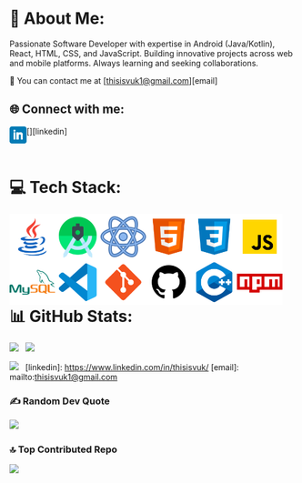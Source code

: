 # 💫 About Me:

Passionate Software Developer with expertise in Android (Java/Kotlin), React, HTML, CSS, and JavaScript. Building innovative projects across web and mobile platforms.  Always learning and seeking collaborations.

👯 You can contact me at [thisisvuk1@gmail.com][email]

## 🌐 Connect with me:

[<img align="left" alt="thisisvuk | LinkedIn" width="30px" src="https://github.com/thisisvuk/thisisvuk/blob/main/Assets/linkedin.png?raw=true" />][linkedin]

<br/>

# 💻 Tech Stack:

<img align="left" alt="Java" width="80px" src="https://github.com/thisisvuk/thisisvuk/blob/main/Assets/java.png?raw=true" />
<img align="left" alt="Android" width="80px" src="https://github.com/thisisvuk/thisisvuk/blob/main/Assets/android.png?raw=true" />
<img align="left" alt="React" width="80px" src="https://github.com/thisisvuk/thisisvuk/blob/main/Assets/react.png?raw=true" />
<img align="left" alt="HTML5" width="80px" src="https://github.com/thisisvuk/thisisvuk/blob/main/Assets/html5.png?raw=true" />
<img align="left" alt="CSS3" width="80px" src="https://github.com/thisisvuk/thisisvuk/blob/main/Assets/css3.png?raw=true" />
<img align="left" alt="JavaScript" width="80px" src="https://github.com/thisisvuk/thisisvuk/blob/main/Assets/javascript.png?raw=true" />
<img align="left" alt="MySQL" width="80px" src="https://github.com/thisisvuk/thisisvuk/blob/main/Assets/mysql.png?raw=true" />
<img align="left" alt="Visual Studio Code" width="80px" src="https://github.com/thisisvuk/thisisvuk/blob/main/Assets/vscode.png?raw=true" />
<img align="left" alt="Git" width="80px" src="https://github.com/thisisvuk/thisisvuk/blob/main/Assets/git.png?raw=true" />
<img align="left" alt="GitHub" width="80px" src="https://github.com/thisisvuk/thisisvuk/blob/main/Assets/github.png?raw=true" />
<img align="left" alt="C++" width="80px" src="https://github.com/thisisvuk/thisisvuk/blob/main/Assets/c++.png?raw=true" />
<img align="left" alt="NPM" width="80px" src="https://github.com/thisisvuk/thisisvuk/blob/main/Assets/npm.png?raw=true" />
<br/> <br/> <br/> <br/> <br/> <br/> <br/>

# 📊 GitHub Stats:
<a href="https://github.com/thisisvuk"><img height="160px" src="https://github-readme-stats.vercel.app/api?username=thisisvuk&&show_icons=true&count_private=true&theme=github_dark"></a> &nbsp; <a href="https://github.com/thisisvuk"><img height="160px" src="https://github-readme-streak-stats.herokuapp.com/?user=thisisvuk&theme=algolia"/></a>

<a href="https://github.com/thisisvuk"><img height="163px" src="https://github-readme-stats.vercel.app/api/top-langs/?username=thisisvuk&layout=compact&theme=algolia"/></a> &nbsp; 
[linkedin]: https://www.linkedin.com/in/thisisvuk/
[email]: mailto:thisisvuk1@gmail.com

### ✍️ Random Dev Quote
![](https://quotes-github-readme.vercel.app/api?type=horizontal&theme=light)

### 🔝 Top Contributed Repo
![](https://github-contributor-stats.vercel.app/api?username=thisisvuk&limit=5&theme=dark&combine_all_yearly_contributions=true)
